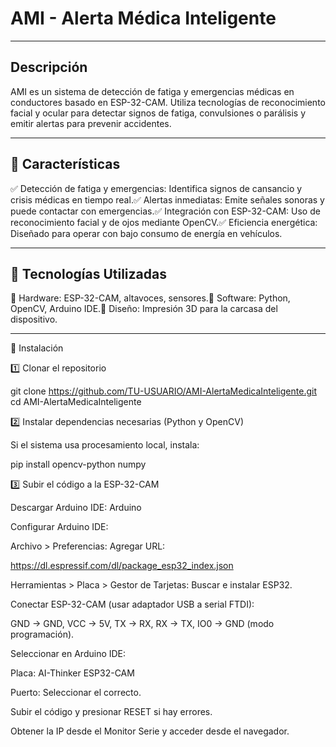 # AMI - Alerta Médica Inteligente

---

## Descripción

AMI es un sistema de detección de fatiga y emergencias médicas en conductores basado en ESP-32-CAM. Utiliza tecnologías de reconocimiento facial y ocular para detectar signos de fatiga, convulsiones o parálisis y emitir alertas para prevenir accidentes.

---

## 📌 Características
✅ Detección de fatiga y emergencias: Identifica signos de cansancio y crisis médicas en tiempo real.✅ Alertas inmediatas: Emite señales sonoras y puede contactar con emergencias.✅ Integración con ESP-32-CAM: Uso de reconocimiento facial y de ojos mediante OpenCV.✅ Eficiencia energética: Diseñado para operar con bajo consumo de energía en vehículos.

---

## 🚀 Tecnologías Utilizadas

🔹 Hardware: ESP-32-CAM, altavoces, sensores.🔹 Software: Python, OpenCV, Arduino IDE.🔹 Diseño: Impresión 3D para la carcasa del dispositivo.

---

🔧 Instalación

1️⃣ Clonar el repositorio

git clone https://github.com/TU-USUARIO/AMI-AlertaMedicaInteligente.git
cd AMI-AlertaMedicaInteligente

2️⃣ Instalar dependencias necesarias (Python y OpenCV)

Si el sistema usa procesamiento local, instala:

pip install opencv-python numpy

3️⃣ Subir el código a la ESP-32-CAM

Descargar Arduino IDE: Arduino

Configurar Arduino IDE:

Archivo > Preferencias: Agregar URL:

https://dl.espressif.com/dl/package_esp32_index.json

Herramientas > Placa > Gestor de Tarjetas: Buscar e instalar ESP32.

Conectar ESP-32-CAM (usar adaptador USB a serial FTDI):

GND → GND, VCC → 5V, TX → RX, RX → TX, IO0 → GND (modo programación).

Seleccionar en Arduino IDE:

Placa: AI-Thinker ESP32-CAM

Puerto: Seleccionar el correcto.

Subir el código y presionar RESET si hay errores.

Obtener la IP desde el Monitor Serie y acceder desde el navegador.

